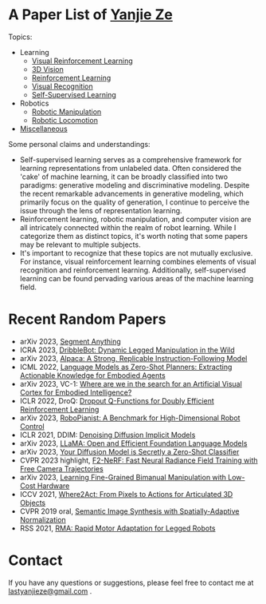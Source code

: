 # A Paper List of [Yanjie Ze](https://yanjieze.com/)

Topics:
- Learning
  - [Visual Reinforcement Learning](topics/visual_reinforcement_learning.md)
  - [3D Vision](topics/3d_vision.md)
  - [Reinforcement Learning](topics/reinforcement_learning.md)
  - [Visual Recognition](topics/visual_recognition.md)
  - [Self-Supervised Learning](topics/self_supervised_learning.md)
- Robotics
  - [Robotic Manipulation](topics/robotic_manipulation.md)
  - [Robotic Locomotion](topics/robotic_locomotion.md)
- [Miscellaneous](topics/misc.md)


Some personal claims and understandings:
- Self-supervised learning serves as a comprehensive framework for learning representations from unlabeled data. Often considered the 'cake' of machine learning, it can be broadly classified into two paradigms: generative modeling and discriminative modeling. Despite the recent remarkable advancements in generative modeling, which primarily focus on the quality of generation, I continue to perceive the issue through the lens of representation learning.
- Reinforcement learning, robotic manipulation, and computer vision are all intricately connected within the realm of robot learning. While I categorize them as distinct topics, it's worth noting that some papers may be relevant to multiple subjects.
- It's important to recognize that these topics are not mutually exclusive. For instance, visual reinforcement learning combines elements of visual recognition and reinforcement learning. Additionally, self-supervised learning can be found pervading various areas of the machine learning field.

# Recent Random Papers
- arXiv 2023, [Segment Anything](https://segment-anything.com/)
- ICRA 2023, [DribbleBot: Dynamic Legged Manipulation in the Wild](https://gmargo11.github.io/dribblebot/)
- arXiv 2023, [Alpaca: A Strong, Replicable Instruction-Following Model](https://crfm.stanford.edu/2023/03/13/alpaca.html)
- ICML 2022, [Language Models as Zero-Shot Planners: Extracting Actionable Knowledge for Embodied Agents](https://wenlong.page/language-planner/)
- arXiv 2023, VC-1: [Where are we in the search for an Artificial Visual Cortex for Embodied Intelligence?](https://eai-vc.github.io/)
- ICLR 2022, DroQ: [Dropout Q-Functions for Doubly Efficient Reinforcement Learning](https://arxiv.org/abs/2110.02034)
- arXiv 2023, [RoboPianist: A Benchmark for High-Dimensional Robot Control](https://kzakka.com/robopianist/)
- ICLR 2021, DDIM: [Denoising Diffusion Implicit Models](https://arxiv.org/abs/2010.02502)
- arXiv 2023, [LLaMA: Open and Efficient Foundation Language Models](https://arxiv.org/abs/2302.13971)
- arXiv 2023, [Your Diffusion Model is Secretly a Zero-Shot Classifier](https://diffusion-classifier.github.io/)
- CVPR 2023 highlight, [F2-NeRF: Fast Neural Radiance Field Training with Free Camera Trajectories](https://totoro97.github.io/projects/f2-nerf/)
- arXiv 2023, [Learning Fine-Grained Bimanual Manipulation with Low-Cost Hardware](https://tonyzhaozh.github.io/aloha/)
- ICCV 2021, [Where2Act: From Pixels to Actions for Articulated 3D Objects](https://cs.stanford.edu/~kaichun/where2act/)
- CVPR 2019 oral, [Semantic Image Synthesis with Spatially-Adaptive Normalization](https://github.com/NVlabs/SPADE)
- RSS 2021, [RMA: Rapid Motor Adaptation for Legged Robots](https://ashish-kmr.github.io/rma-legged-robots/)

# Contact
If you have any questions or suggestions, please feel free to contact me at lastyanjieze@gmail.com .
